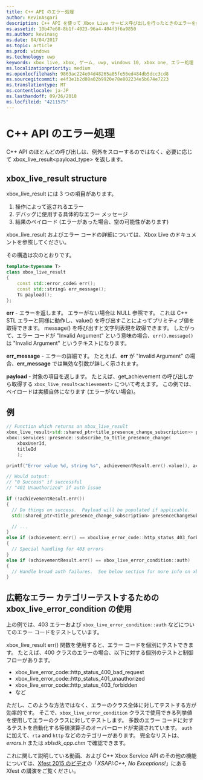 ```yaml
---
title: C++ API のエラー処理
author: KevinAsgari
description: C++ API を使って Xbox Live サービス呼び出しを行ったときのエラーを処理する方法について説明します。
ms.assetid: 10b47e68-8b1f-4023-96a4-404f3f6a9850
ms.author: kevinasg
ms.date: 04/04/2017
ms.topic: article
ms.prod: windows
ms.technology: uwp
keywords: xbox live, xbox, ゲーム, uwp, windows 10, xbox one, エラー処理
ms.localizationpriority: medium
ms.openlocfilehash: 9863ac224e04d48265a05fe56ed484db5dcc3cd8
ms.sourcegitcommit: e4f3e1b2d08a02b9920e78e802234e5b674e7223
ms.translationtype: MT
ms.contentlocale: ja-JP
ms.lasthandoff: 09/26/2018
ms.locfileid: "4211575"
---
```

# <a name="c-api-error-handling"></a>C++ API のエラー処理

C++ API のほとんどの呼び出しは、例外をスローするのではなく、必要に応じて xbox_live_result<payload_type> を返します。

## <a name="xboxliveresult-structure"></a>xbox_live_result structure
xbox_live_result には 3 つの項目があります。
1. 操作によって返されるエラー
2. デバッグに使用する具体的なエラー メッセージ
3. 結果のペイロード (エラーがあった場合、空の可能性があります)

xbox_live_result およびエラー コードの詳細については、Xbox Live のドキュメントを参照してください。

その構造は次のとおりです。

```cpp
template<typename T>
class xbox_live_result
{
    const std::error_code& err();
    const std::string& err_message();
    T& payload();
};
```

**err** - エラーを返します。  エラーがない場合は NULL 参照です。  これは C++ STL エラーと同様に動作し、value() を呼び出すことによってプリミティブ値を取得できます。  message() を呼び出すと文字列表現を取得できます。  したがって、エラー コードが "Invalid Argument" という意味の場合、```err().message()``` は "Invalid Argument" というテキストになります。

**err_message** - エラーの詳細です。  たとえば、**err** が "Invalid Argument" の場合、**err_message** では無効な引数が詳しく示されます。

**payload** - 対象の項目を返します。  たとえば、get_achievement の呼び出しから取得する ```xbox_live_result<achievement>``` について考えます。  この例では、ペイロードは実績自体になります (エラーがない場合)。

## <a name="example"></a>例

```cpp
// Function which returns an xbox_live_result
xbox_live_result<std::shared_ptr<title_presence_change_subscription>> presenceChangeSubscriptionResult =
xbox::services::presence::subscribe_to_title_presence_change(
    xboxUserId,
    titleId
    );

printf("Error value %d, string %s", achievementResult.err().value(), achievementResult.err().message());

// Would output:
// "0 Success" if successful
// "401 Unauthorized" if auth issue

if (!achievementResult.err())
{
  // Do things on success.  Payload will be populated if applicable.
  std::shared_ptr<title_presence_change_subscription> presenceChangeSubscription = presenceChangeSubscriptionResult->payload();

  // ...
}
else if (achievement.err() == xboxlive_error_code::http_status_403_forbidden)
{
  // Special handling for 403 errors
}
else if (achievementResult.err() == xbox_live_error_condition::auth)
{
  // Handle broad auth failures.  See below section for more info on xbox_live_error_condition
}

```

## <a name="using-xboxliveerrorcondition-to-test-against-broad-error-categories"></a>広範なエラー カテゴリーテストするための xbox_live_error_condition の使用
上の例では、403 エラーおよび ```xbox_live_error_condition::auth``` などについてのエラー コードをテストしています。

 xbox_live_result err() 関数を使用すると、エラー コードを個別にテストできます。  たとえば、400 クラスのエラーの場合、以下に対する個別のテストと制御フローがあります。

* xbox_live_error_code::http_status_400_bad_request
* xbox_live_error_code::http_status_401_unauthorized
* xbox_live_error_code::http_status_403_forbidden
* など

ただし、このような方法ではなく、エラーのクラス全体に対してテストする方が効率的です。  そこで、```xbox_live_error_condition``` クラスで使用できる列挙値を使用してエラーのクラスに対してテストします。  多数のエラー コードに対するテストを自動化する等値演算子のオーバーロードが実装されています。  ```auth``` に加えて、```rta``` and ```http``` などのカテゴリーがあります。  完全なリストは、*errors.h* または *xblsdk_cpp.chm* で確認できます。

これに関して説明している動画、および C++ Xbox Service API のその他の機能については、[Xfest 2015 のビデオ](https://developer.xboxlive.com/en-us/platform/documentlibrary/events/Pages/Xfest2015.aspx)の「*XSAPI:C++, No Exceptions!*」にある Xfest の講演をご覧ください。
